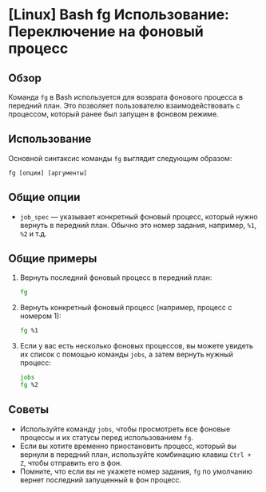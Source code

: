 # [Linux] Bash fg Использование: Переключение на фоновый процесс

## Обзор
Команда `fg` в Bash используется для возврата фонового процесса в передний план. Это позволяет пользователю взаимодействовать с процессом, который ранее был запущен в фоновом режиме.

## Использование
Основной синтаксис команды `fg` выглядит следующим образом:

```
fg [опции] [аргументы]
```

## Общие опции
- `job_spec` — указывает конкретный фоновый процесс, который нужно вернуть в передний план. Обычно это номер задания, например, `%1`, `%2` и т.д.

## Общие примеры
1. Вернуть последний фоновый процесс в передний план:
   ```bash
   fg
   ```

2. Вернуть конкретный фоновый процесс (например, процесс с номером 1):
   ```bash
   fg %1
   ```

3. Если у вас есть несколько фоновых процессов, вы можете увидеть их список с помощью команды `jobs`, а затем вернуть нужный процесс:
   ```bash
   jobs
   fg %2
   ```

## Советы
- Используйте команду `jobs`, чтобы просмотреть все фоновые процессы и их статусы перед использованием `fg`.
- Если вы хотите временно приостановить процесс, который вы вернули в передний план, используйте комбинацию клавиш `Ctrl + Z`, чтобы отправить его в фон.
- Помните, что если вы не укажете номер задания, `fg` по умолчанию вернет последний запущенный в фон процесс.